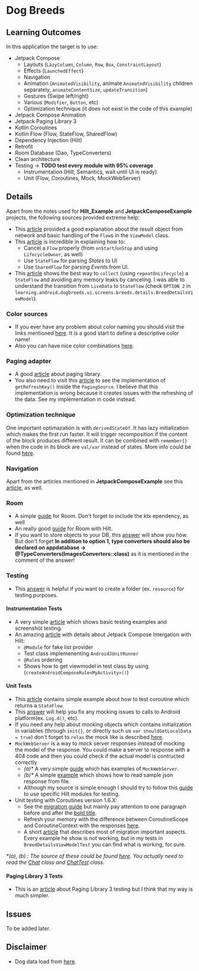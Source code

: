 # Dog Breeds

## Learning Outcomes
In this application the target is to use:
- Jetpack Compose
  - Layouts (`LazyColumn`, `Column`, `Row`, `Box`, `ConstraintLayout`)
  - Effects (`LaunchedEffect`)
  - Navigation
  - Animation (`AnimatedVisibility`, animate `AnimatedVisibility` children separately, `animateContentSize`, `updateTransition`)
  - Gestures (Swipe left/right)
  - Various (`Modifier`, `Button`, etc)
  - Optimization technique (it does not exist in the code of this example)
- Jetpack Compose Animation
- Jetpack Paging Library 3
- Kotlin Coroutines
- Kotlin Flow (Flow, StateFlow, SharedFlow)
- Dependency Injection (Hilt)
- Retrofit
- Room Database (Dao, TypeConverters)
- Clean architecture
- Testing -> **TODO test every module with 95% coverage**
  - Instrumentation (Hilt, Semantics, wait until UI is ready)
  - Unit (Flow, Coroutines, Mock, MockWebServer)

## Details
Apart from the notes used for **Hilt_Example** and **JetpackComposeExample** projects, the following sources provided extreme help:
- This [article](https://www.geeksforgeeks.org/kotlin-flow-in-android-with-example/) provided a good explanation about the result object from network and basic handling of the `Flow`s in the `ViewModel` class.    
- This [article](https://proandroiddev.com/livedata-vs-sharedflow-and-stateflow-in-mvvm-and-mvi-architecture-57aad108816d) is incredible in explaining how to:
  - Cancel a `Flow` properly (from `onStart`/`onStop` and using `LifecycleOwner`, as well)
  - Use `StateFlow` for parsing *States* to UI
  - Use `SharedFlow` for parsing *Events* from UI.
- This [article](https://medium.com/androiddevelopers/migrating-from-livedata-to-kotlins-flow-379292f419fb) shows the best way to `collect` (using `repeatOnLifecycle`) a `StateFlow` and avoiding any memory leaks by canceling. I was able to understand the transition from `LiveData` to `StateFlow` (check `OPTION 2` in `learning.android.dogbreeds.ui.screens.breeds.details.BreedDetailsViewModel`).

### Color sources
- If you ever have any problem about color naming you should visit the links mentioned [here](https://proandroiddev.com/naming-conventions-colors-xml-android-8f89139f1056).
It is a good start to define a descriptive color name!
- Also you can have nice color combinations [here](https://material.io/resources/color/#!/?view.left=0&view.right=0).

### Paging adapter
- A good [article](https://proandroiddev.com/infinite-lists-with-paging-3-in-jetpack-compose-b095533aefe6) about paging library.
- You also need to visit this [article](https://medium.com/simform-engineering/list-view-with-pagination-using-jetpack-compose-e131174eac8e) to see the implementation of `getRefreshKey()` inside the `PagingSource`. I believe that this implementation is wrong because it creates issues with the refreshing of the data. See my implementation in code instead.

### Optimization technique
One important optimazation is with `derivedStateOf`. It has lazy initialization which makes the first run faster. It will trigger recomposition if the content of the block produces different result. It can be combined with `remember{}` when the code in its block are `val/var` instead of states. More info could be found [here](https://www.bontouch.com/case/state-and-derived-state-in-compose/).

### Navigation
Apart from the articles mentioned in **JetpackComposeExample** see this [article](https://proandroiddev.com/jetpack-compose-navigation-architecture-with-viewmodels-1de467f19e1c), as well.

### Room
- A simple [guide](https://levelup.gitconnected.com/using-room-in-jetpack-compose-d2b6b674d3a5) for Room. Don't forget to include the ktx ependency, as well
- An really good [guide](https://svvashishtha.medium.com/using-room-with-hilt-cb57a1bc32f) for Room with Hilt.
- If you want to store objects to your DB, this [answer](https://stackoverflow.com/a/50452877) will show you how. But don't forget **In addition to option 1, type converters should also be declared on appdatabase -> @TypeConverters(ImagesConverters::class)** as it is mentioned in the comment of the answer!

### Testing
- This [answer](https://stackoverflow.com/a/38345579/1392366) is helpful if you want to create a folder (ex. `resource`) for testing purposes.
#### Instrumentation Tests
- A very simple [article](https://levelup.gitconnected.com/testing-in-compose-d09b59337e4e) which shows basic testing examples and screenshot testing.
- An amazing [article](https://medium.com/nerd-for-tech/writing-an-integration-test-with-jetpack-compose-and-dagger-hilt-8ef888c1a23d) with details about Jetpack Compose Intergation with Hilt:
  - `@Module` for fake list provider
  - Test class implemenenting `AndroidJUnitRunner`
  - `@Rule`s ordering
  - Shows how to get viewmodel in test class by using (`createAndroidComposeRule<MyActivity>()`)

#### Unit Tests
- This [article](https://fabiosanto.medium.com/unit-testing-coroutines-state-flow-c6e6de580027) contains simple example about how to test coroutine which returns a `StateFlow`.
- This [answer](https://stackoverflow.com/a/57958441/1392366) will help you fix any mocking issues to calls to Android platform(ex. `Log.d()`, etc).
- If you need any help about mocking objects which contains initialization in variables (through `init{}`, or directly such us `var shouldGetLocalData = true`) don't forget to `relax` the mock like is described [here](https://stackoverflow.com/questions/61151905/io-mockk-mockkexception-no-answer-found-for-savedstatehandle1-setkey-some).
- `MockWebServer` is a way to mock server responses instead of mocking the model of the response. You could make a server to response with a 404 code and then you could check if the actual model is contructed correctly
  - *(a)\** A very simple [guide](https://medium.com/mobile-app-development-publication/android-mock-server-for-unittest-82f5bbbf0362) which has examples of `MockWebServer`.
  - *(b)\** A simple [example](https://medium.com/mobile-app-development-publication/android-reading-a-text-file-during-test-2815671e8b3b) which shows how to read sample json response from file.
  - Although my source is simple enough I should try to follow this [guide](https://www.bloco.io/blog/mocking-retrofit-api-responses-with-mockwebserver-hilt) to use specific Hilt modules for testing.
- Unit testing with Coroutines version 1.6.X:
  - See the [migration guide](https://github.com/Kotlin/kotlinx.coroutines/blob/master/kotlinx-coroutines-test/MIGRATION.md) but mainly pay attention to one paragraph before and after the [bold title](
https://github.com/Kotlin/kotlinx.coroutines/blob/master/kotlinx-coroutines-test/MIGRATION.md#other-considerations).
  - Refresh your memory with the difference between CoroutineScope and CoroutineContext with the responses [here](https://stackoverflow.com/questions/54416840/kotlin-coroutines-scope-vs-coroutine-context).
  - A short [article](https://medium.com/@ralf.stuckert/testing-coroutines-update-1-6-0-701d53546683) that describes most of migration important aspects. Every example he show is not working, but in my tests in `BreedDetailsViewModelTest` you can find what is working, for sure.

*\*(a), (b) :  The source of these could be found [here](https://github.com/elye/demo_android_mock_web_service). You actually need to read the [Chat](https://github.com/elye/demo_android_mock_web_service/blob/master/app/src/main/java/com/example/mockserverexperiment/Chat.kt) class and [ChatTest](https://github.com/elye/demo_android_mock_web_service/blob/master/app/src/test/java/com/example/mockserverexperiment/ChatTest.kt) class.*

#### Paging Library 3 Tests
- This is an [article](https://medium.com/@mohamed.gamal.elsayed/android-how-to-test-paging-3-pagingsource-433251ade028) about Paging Library 3 testing but I think that my way is much simpler.

## Issues
To be added later.

## Disclaimer
- Dog data load from [here](https://documenter.getpostman.com/view/4016432/the-dog-api/RW81vZ4Z#26bd3f92-dd58-4569-bc13-22fa76396fe8).